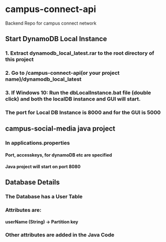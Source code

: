 # campus-connect-api
Backend Repo for campus connect network

## Start DynamoDB Local Instance
### 1. Extract dynamodb_local_latest.rar to the root directory of this project
### 2. Go to /campus-connect-api(or your project name)/dynamodb_local_latest
### 3. If Windows 10: Run the dbLocalInstance.bat file (double click) and both the localDB instance and GUI will start.
### The port for Local DB Instance is 8000 and for the GUI is 5000

## campus-social-media java project
### In applications.properties
#### Port, accesskeys, for dynamoDB etc are specified
#### Java project will start on port 8080

## Database Details
### The Database has a User Table
### Attributes are:
  #### userName (String) -> Partition key
### Other attributes are added in the Java Code
